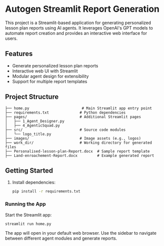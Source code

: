 # Autogen Streamlit Report Generation

This project is a Streamlit-based application for generating personalized lesson plan reports using AI agents. It leverages OpenAI's GPT models to automate report creation and provides an interactive web interface for users.

## Features
- Generate personalized lesson plan reports
- Interactive web UI with Streamlit
- Modular agent design for extensibility
- Support for multiple report templates

## Project Structure
```
├── home.py                        # Main Streamlit app entry point
├── requirements.txt              # Python dependencies
├── pages/                        # Additional Streamlit pages
│   ├── 1_Agent_Designer.py
│   ├── 4_AgenticSquad.py
├── src/                          # Source code modules
│   └── logo_title.py
├── images/                       # Image assets (e.g., logos)
├── work_dir/                     # Working directory for generated files
├── Personalised-lesson-plan-Report.docx  # Sample report template
├── Land-enroachement-Report.docx         # Example generated report
```

## Getting Started

1. Install dependencies:
   ```bash
   pip install -r requirements.txt
   ```

### Running the App
Start the Streamlit app:
```bash
streamlit run home.py
```

The app will open in your default web browser. Use the sidebar to navigate between different agent modules and generate reports.